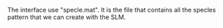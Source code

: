 The interface use "specle.mat". It is the file that contains all the specles pattern that we can create with the SLM.
